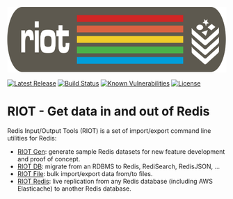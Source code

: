 <p align="center"><img src="docs/images/riot.svg" alt="riot" height="150px"></p>

[![Latest Release](https://img.shields.io/github/release/Redislabs-Solution-Architects/riot.svg)](https://github.com/Redislabs-Solution-Architects/riot/releases/latest)
[![Build Status](https://github.com/Redislabs-Solution-Architects/riot/workflows/CI/badge.svg)](https://github.com/Redislabs-Solution-Architects/riot/workflows/CI/badge.svg)
[![Known Vulnerabilities](https://snyk.io/test/github/Redislabs-Solution-Architects/riot/badge.svg?targetFile=build.gradle)](https://snyk.io/test/github/Redislabs-Solution-Architects/riot?targetFile=build.gradle)
[![License](https://img.shields.io/github/license/Redislabs-Solution-Architects/riot.svg)](https://github.com/Redislabs-Solution-Architects/riot)

# RIOT - Get data in and out of Redis

Redis Input/Output Tools (RIOT) is a set of import/export command line utilities for Redis:

* [RIOT Gen](https://redislabs-solution-architects.github.io/riot/riot-gen.html): generate sample Redis datasets for new feature development and proof of concept.
* [RIOT DB](https://redislabs-solution-architects.github.io/riot/riot-db.html): migrate from an RDBMS to Redis, RediSearch, RedisJSON, ...
* [RIOT File](https://redislabs-solution-architects.github.io/riot/riot-file.html): bulk import/export data from/to files.
* [RIOT Redis](https://redislabs-solution-architects.github.io/riot/riot-redis.html): live replication from any Redis database (including AWS Elasticache) to another Redis database.